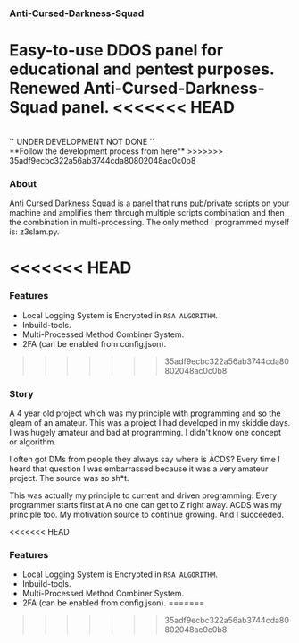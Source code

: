 ### Anti-Cursed-Darkness-Squad
Easy-to-use DDOS panel for educational and pentest purposes. Renewed Anti-Cursed-Darkness-Squad panel.
<<<<<<< HEAD
=======
<br>
`` UNDER DEVELOPMENT NOT DONE `` <br>
**Follow the development process from here**
>>>>>>> 35adf9ecbc322a56ab3744cda80802048ac0c0b8

### About
Anti Cursed Darkness Squad is a panel that runs pub/private scripts on your machine and amplifies them through multiple scripts combination and then the combination in multi-processing. The only method I programmed myself is: z3slam.py.

<<<<<<< HEAD
=======
### Features
- Local Logging System is Encrypted in ``RSA ALGORITHM``.
- Inbuild-tools.
- Multi-Processed Method Combiner System.
- 2FA (can be enabled from config.json).

>>>>>>> 35adf9ecbc322a56ab3744cda80802048ac0c0b8

### Story
A 4 year old project which was my principle with programming and so the gleam of an amateur. This was a project I had developed in my skiddie days. I was hugely amateur and bad at programming. I didn't know one concept or algorithm. 

I often got DMs from people they always say where is ACDS? Every time I heard that question I was embarrassed because it was a very amateur project. The source was so sh*t. 

This was actually my principle to current and driven programming. Every programmer starts first at A no one can get to Z right away. ACDS was my principle too. My motivation source to continue growing. And I succeeded.

<<<<<<< HEAD
### Features
- Local Logging System is Encrypted in ``RSA ALGORITHM``.
- Inbuild-tools.
- Multi-Processed Method Combiner System.
- 2FA (can be enabled from config.json).
=======
>>>>>>> 35adf9ecbc322a56ab3744cda80802048ac0c0b8
